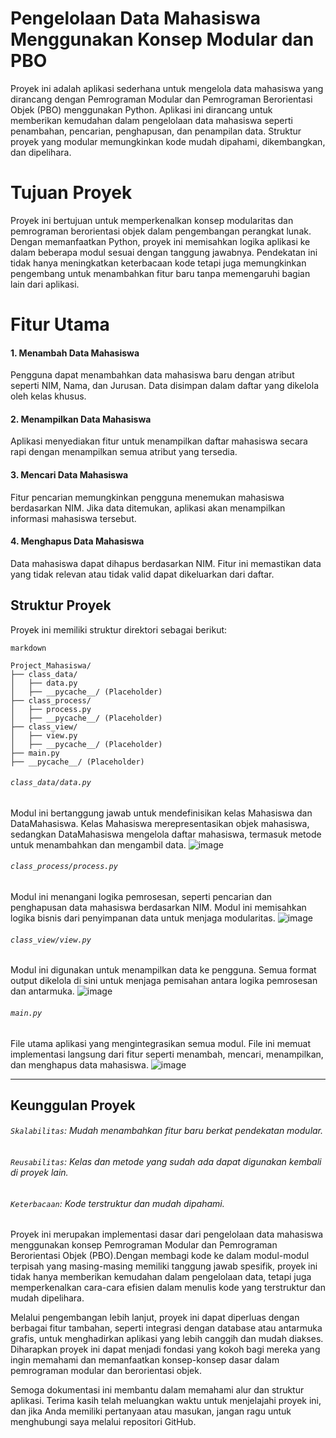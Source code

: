 # Pengelolaan Data Mahasiswa Menggunakan Konsep Modular dan PBO
Proyek ini adalah aplikasi sederhana untuk mengelola data mahasiswa yang dirancang dengan Pemrograman Modular dan Pemrograman Berorientasi Objek (PBO) menggunakan Python.
Aplikasi ini dirancang untuk memberikan kemudahan dalam pengelolaan data mahasiswa seperti penambahan, pencarian, penghapusan, dan penampilan data. Struktur proyek yang modular memungkinkan kode mudah dipahami, dikembangkan, dan dipelihara.

# Tujuan Proyek
Proyek ini bertujuan untuk memperkenalkan konsep modularitas dan pemrograman berorientasi objek dalam pengembangan perangkat lunak. Dengan memanfaatkan Python, proyek ini memisahkan logika aplikasi ke dalam beberapa modul sesuai dengan tanggung jawabnya. 
Pendekatan ini tidak hanya meningkatkan keterbacaan kode tetapi juga memungkinkan pengembang untuk menambahkan fitur baru tanpa memengaruhi bagian lain dari aplikasi.

# Fitur Utama
#### 1. Menambah Data Mahasiswa
Pengguna dapat menambahkan data mahasiswa baru dengan atribut seperti NIM, Nama, dan Jurusan. Data disimpan dalam daftar yang dikelola oleh kelas khusus.

#### 2. Menampilkan Data Mahasiswa
Aplikasi menyediakan fitur untuk menampilkan daftar mahasiswa secara rapi dengan menampilkan semua atribut yang tersedia.

#### 3. Mencari Data Mahasiswa
Fitur pencarian memungkinkan pengguna menemukan mahasiswa berdasarkan NIM. Jika data ditemukan, aplikasi akan menampilkan informasi mahasiswa tersebut.

#### 4. Menghapus Data Mahasiswa
Data mahasiswa dapat dihapus berdasarkan NIM. Fitur ini memastikan data yang tidak relevan atau tidak valid dapat dikeluarkan dari daftar.

## Struktur Proyek
Proyek ini memiliki struktur direktori sebagai berikut:
```
markdown

Project_Mahasiswa/
├── class_data/
│   ├── data.py
│   ├── __pycache__/ (Placeholder)
├── class_process/
│   ├── process.py
│   ├── __pycache__/ (Placeholder)
├── class_view/
│   ├── view.py
│   ├── __pycache__/ (Placeholder)
├── main.py
├── __pycache__/ (Placeholder)
```
###### `class_data/data.py`
Modul ini bertanggung jawab untuk mendefinisikan kelas Mahasiswa dan DataMahasiswa. Kelas Mahasiswa merepresentasikan objek mahasiswa, sedangkan DataMahasiswa mengelola daftar mahasiswa, termasuk metode untuk menambahkan dan mengambil data.
![image](https://github.com/user-attachments/assets/08288bc4-fbd3-4ec8-9831-b84c80405d6b)

###### `class_process/process.py`
Modul ini menangani logika pemrosesan, seperti pencarian dan penghapusan data mahasiswa berdasarkan NIM. Modul ini memisahkan logika bisnis dari penyimpanan data untuk menjaga modularitas.
![image](https://github.com/user-attachments/assets/d783c31a-4afb-4019-bf92-1dfc8822505d)

###### `class_view/view.py`
Modul ini digunakan untuk menampilkan data ke pengguna. Semua format output dikelola di sini untuk menjaga pemisahan antara logika pemrosesan dan antarmuka.
![image](https://github.com/user-attachments/assets/97f72d70-cfce-4ec4-863e-db9bb35b2fdd)

###### `main.py`
File utama aplikasi yang mengintegrasikan semua modul. File ini memuat implementasi langsung dari fitur seperti menambah, mencari, menampilkan, dan menghapus data mahasiswa.
![image](https://github.com/user-attachments/assets/188c2fa5-fab4-40cf-bf42-e0f39caae36d)



-----------------------------------------------------------------------------------------------------------------------------


## Keunggulan Proyek
###### `Skalabilitas`: Mudah menambahkan fitur baru berkat pendekatan modular.
###### `Reusabilitas`: Kelas dan metode yang sudah ada dapat digunakan kembali di proyek lain.
###### `Keterbacaan`: Kode terstruktur dan mudah dipahami.

Proyek ini merupakan implementasi dasar dari pengelolaan data mahasiswa menggunakan konsep Pemrograman Modular dan Pemrograman Berorientasi Objek (PBO).Dengan membagi kode ke dalam modul-modul terpisah yang masing-masing memiliki tanggung jawab spesifik, 
proyek ini tidak hanya memberikan kemudahan dalam pengelolaan data, tetapi juga memperkenalkan cara-cara efisien dalam menulis kode yang terstruktur dan mudah dipelihara.

Melalui pengembangan lebih lanjut, proyek ini dapat diperluas dengan berbagai fitur tambahan, seperti integrasi dengan database atau antarmuka grafis, untuk menghadirkan aplikasi yang lebih canggih dan mudah diakses. Diharapkan proyek ini dapat menjadi fondasi 
yang kokoh bagi mereka yang ingin memahami dan memanfaatkan konsep-konsep dasar dalam pemrograman modular dan berorientasi objek.

Semoga dokumentasi ini membantu dalam memahami alur dan struktur aplikasi. Terima kasih telah meluangkan waktu untuk menjelajahi proyek ini, dan jika Anda memiliki pertanyaan atau masukan, jangan ragu untuk menghubungi saya melalui repositori GitHub.

